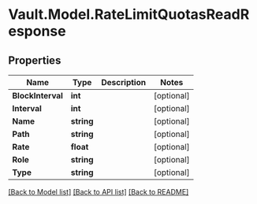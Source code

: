 # Vault.Model.RateLimitQuotasReadResponse

## Properties

Name | Type | Description | Notes
------------ | ------------- | ------------- | -------------
**BlockInterval** | **int** |  | [optional] 
**Interval** | **int** |  | [optional] 
**Name** | **string** |  | [optional] 
**Path** | **string** |  | [optional] 
**Rate** | **float** |  | [optional] 
**Role** | **string** |  | [optional] 
**Type** | **string** |  | [optional] 

[[Back to Model list]](../README.md#documentation-for-models) [[Back to API list]](../README.md#documentation-for-api-endpoints) [[Back to README]](../README.md)

